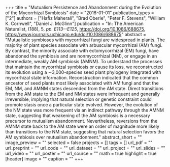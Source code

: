 +++
title = "Mutualism Persistence and Abandonment during the Evolution of the Mycorrhizal Symbiosis"
date = "2016-01-01"
publication_types = ["2"]
authors = ["Hafiz Maherali", "Brad Oberle", "Peter F. Stevens", "William K. Cornwell", "Daniel J. McGlinn"]
publication = "In: The American Naturalist, (188), 5, _pp. E113--E125_, https://doi.org/10.1086/688675, https://www.journals.uchicago.edu/doi/10.1086/688675"
abstract = "Mutualistic symbioses with mycorrhizal fungi are widespread in plants. The majority of plant species associate with arbuscular mycorrhizal (AM) fungi. By contrast, the minority associate with ectomycorrhizal (EM) fungi, have abandoned the symbiosis and are nonmycorrhizal (NM), or engage in an intermediate, weakly AM symbiosis (AMNM). To understand the processes that maintain the mycorrhizal symbiosis or cause its loss, we reconstructed its evolution using a ∼3,000-species seed plant phylogeny integrated with mycorrhizal state information. Reconstruction indicated that the common ancestor of seed plants most likely associated with AM fungi and that the EM, NM, and AMNM states descended from the AM state. Direct transitions from the AM state to the EM and NM states were infrequent and generally irreversible, implying that natural selection or genetic constraint could promote stasis once a particular state evolved. However, the evolution of the NM state was more frequent via an indirect pathway through the AMNM state, suggesting that weakening of the AM symbiosis is a necessary precursor to mutualism abandonment. Nevertheless, reversions from the AMNM state back to the AM state were an order of magnitude more likely than transitions to the NM state, suggesting that natural selection favors the AM symbiosis over mutualism abandonment."
abstract_short = ""
image_preview = ""
selected = false
projects = []
tags = []
url_pdf = ""
url_preprint = ""
url_code = ""
url_dataset = ""
url_project = ""
url_slides = ""
url_video = ""
url_poster = ""
url_source = ""
math = true
highlight = true
[header]
image = ""
caption = ""
+++
